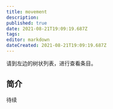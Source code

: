 ```yaml
---
title: movement
description: 
published: true
date: 2021-08-21T19:09:19.687Z
tags:
editor: markdown
dateCreated: 2021-08-21T19:09:19.687Z
---
```


请到左边的树状列表，进行查看条目。

## 简介

待续
